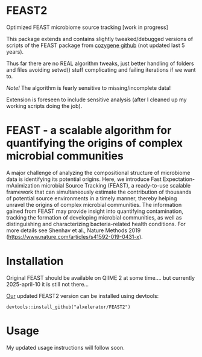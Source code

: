 # FEAST2
Optimized FEAST microbiome source tracking [work in progress]

This package extends and contains slightly tweaked/debugged versions of scripts of the FEAST package from [cozygene github](https://github.com/cozygene/FEAST) (not updated last 5 years).

Thus far there are no REAL algorithm tweaks, just better handling of folders and files avoiding setwd() stuff complicating and failing iterations if we want to.  

*Note!* The algorithm is fearly sensitive to missing/incomplete data!

Extension is foreseen to include sensitive analysis (after I cleaned up my working scripts doing the job).


# FEAST - a scalable algorithm for quantifying the origins of complex microbial communities
A major challenge of analyzing the compositional structure of microbiome data is identifying its potential origins. Here, we introduce Fast Expectation-mAximization microbial Source Tracking (FEAST), a ready-to-use scalable framework that can simultaneously estimate the contribution of thousands of potential source environments in a timely manner, thereby helping unravel the origins of complex microbial communities. The information gained from FEAST may provide insight into quantifying contamination, tracking the formation of developing microbial communities, as well as distinguishing and characterizing bacteria-related health conditions. For more details see Shenhav et al., Nature Methods 2019 (https://www.nature.com/articles/s41592-019-0431-x).

# Installation
Original FEAST should be available on QIIME 2 at some time.... but currently 2025-april-10 it is still not there...

<u>Our</u> updated FEAST2 version can be installed using devtools:

`devtools::install_github("alxelerator/FEAST2")`


# Usage

My updated usage instructions will follow soon.  


